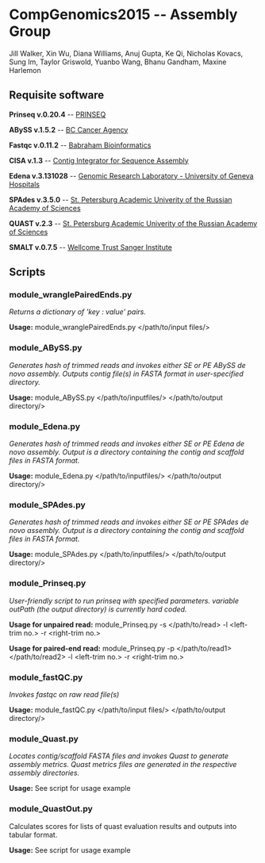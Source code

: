 # CompGenomics2015 -- Assembly Group
Jill Walker, Xin Wu, Diana Williams, Anuj Gupta, Ke Qi, Nicholas Kovacs, Sung Im, Taylor Griswold, Yuanbo Wang, Bhanu Gandham, Maxine Harlemon

## Requisite software
**Prinseq v.0.20.4** -- [PRINSEQ](www.prinseq.sourceforge.net)

**ABySS v.1.5.2** -- [BC Cancer Agency](www.bcgsc.ca/platform/bioinfo/software/abyss)

**Fastqc v.0.11.2** -- [Babraham Bioinformatics](www.bioinformatics.babraham.ac.uk/projects/fastqc/)

**CISA v.1.3** -- [Contig Integrator for Sequence Assembly](sb.nhri.org.tw/CISA/en/CISA)

**Edena v.3.131028** -- [Genomic Research Laboratory - University of Geneva Hospitals](www.genomic.ch/edena.php)

**SPAdes v.3.5.0** -- [St. Petersburg Academic Univerity of the Russian Academy of Sciences](bioinf.spbau.ru/spades)

**QUAST v.2.3** -- [St. Petersburg Academic Univerity of the Russian Academy of Sciences](bioinf.spbau.ru/quast)

**SMALT v.0.7.5** -- [Wellcome Trust Sanger Institute](https://www.sanger.ac.uk/resources/software/smalt)

## Scripts
### module_wranglePairedEnds.py
_Returns a dictionary of 'key : value' pairs._

**Usage:** module_wranglePairedEnds.py \</path/to/input files/\>

### module_ABySS.py
_Generates hash of trimmed reads and invokes either SE or PE ABySS de novo assembly._
_Outputs contig file(s) in FASTA format in user-specified directory._

**Usage:** module_ABySS.py \</path/to/inputfiles/\> \</path/to/output directory/\>

### module_Edena.py 
_Generates hash of trimmed reads and invokes either SE or PE Edena de novo assembly._
_Output is a directory containing the contig and scaffold files in FASTA format._

**Usage:** module_Edena.py \</path/to/inputfiles/\> \</path/to/output directory/\>

### module_SPAdes.py
_Generates hash of trimmed reads and invokes either SE or PE SPAdes de novo assembly._
_Output is a directory containing the contig and scaffold files in FASTA format._

**Usage:** module_SPAdes.py \</path/to/inputfiles/\> \</path/to/output directory/\>

### module_Prinseq.py
_User-friendly script to run prinseq with specified parameters._
_variable outPath (the output directory) is currently hard coded._

**Usage for unpaired read:** module_Prinseq.py -s \</path/to/read\> -l \<left-trim no.\> -r \<right-trim no.\>

**Usage for paired-end read:** module_Prinseq.py -p \</path/to/read1\> \</path/to/read2\> -l \<left-trim no.\> -r \<right-trim no.\>

### module_fastQC.py
_Invokes fastqc on raw read file(s)_

**Usage:** module_fastQC.py \</path/to/input files/\> \</path/to/output directory/\>

### module_Quast.py
_Locates contig/scaffold FASTA files and invokes Quast to generate assembly metrics._
_Quast metrics files are generated in the respective assembly directories._

**Usage:** See script for usage example

### module_QuastOut.py
Calculates scores for lists of quast evaluation results and outputs into tabular format.

**Usage:** See script for usage example
